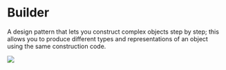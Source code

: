 # Builder

A design pattern that lets you construct complex objects step by step; this allows you to produce different types and representations of an object using the same construction code.

![](builder.png)
